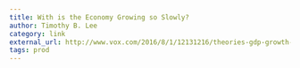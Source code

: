 ```yaml
---
title: With is the Economy Growing so Slowly?
author: Timothy B. Lee
category: link
external_url: http://www.vox.com/2016/8/1/12131216/theories-gdp-growth-slow
tags: prod
---
```

